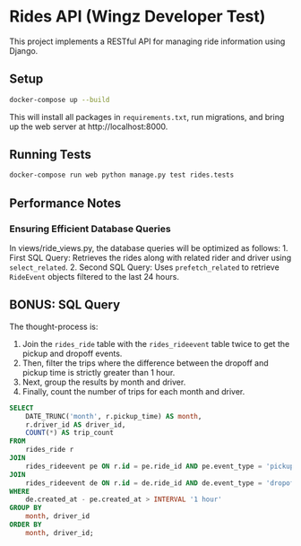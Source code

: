 # Rides API (Wingz Developer Test)

This project implements a RESTful API for managing ride information using Django.

## Setup
```bash
docker-compose up --build
```
This will install all packages in `requirements.txt`, run migrations, and bring up the web server at http://localhost:8000.

## Running Tests
```bash
docker-compose run web python manage.py test rides.tests
```

## Performance Notes
### Ensuring Efficient Database Queries
In views/ride_views.py, the database queries will be optimized as follows:
	1. First SQL Query: Retrieves the rides along with related rider and driver using `select_related`.
 	2. Second SQL Query: Uses `prefetch_related` to retrieve `RideEvent` objects filtered to the last 24 hours.

## BONUS: SQL Query
The thought-process is:
1. Join the `rides_ride` table with the `rides_rideevent` table twice to get the pickup and dropoff events.
2. Then, filter the trips where the difference between the dropoff and pickup time is strictly greater than 1 hour.
3. Next, group the results by month and driver.
4. Finally, count the number of trips for each month and driver.

```sql
SELECT 
    DATE_TRUNC('month', r.pickup_time) AS month,
    r.driver_id AS driver_id,
    COUNT(*) AS trip_count
FROM 
    rides_ride r
JOIN 
    rides_rideevent pe ON r.id = pe.ride_id AND pe.event_type = 'pickup'
JOIN 
    rides_rideevent de ON r.id = de.ride_id AND de.event_type = 'dropoff'
WHERE 
    de.created_at - pe.created_at > INTERVAL '1 hour'
GROUP BY 
    month, driver_id
ORDER BY 
    month, driver_id;
```
